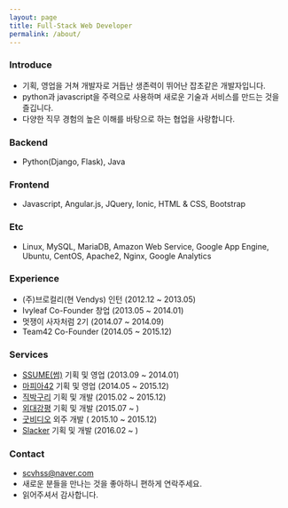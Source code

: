 ```yaml
---
layout: page
title: Full-Stack Web Developer
permalink: /about/
---
```


### Introduce
- 기획, 영업을 거쳐 개발자로 거듭난 생존력이 뛰어난 잡초같은 개발자입니다.
- python과 javascript을 주력으로 사용하며 새로운 기술과 서비스를 만드는 것을 즐깁니다.
- 다양한 직무 경험의 높은 이해를 바탕으로 하는 협업을 사랑합니다.

### Backend
- Python(Django, Flask), Java

### Frontend
- Javascript, Angular.js, JQuery, Ionic, HTML & CSS, Bootstrap

### Etc
- Linux, MySQL, MariaDB, Amazon Web Service, Google App Engine, Ubuntu, CentOS, Apache2, Nginx, Google Analytics

### Experience
- (주)브로컬리(현 Vendys) 인턴 (2012.12 ~ 2013.05)
- Ivyleaf Co-Founder 창업 (2013.05 ~ 2014.01)
- 멋쟁이 사자처럼 2기 (2014.07 ~ 2014.09)
- Team42 Co-Founder (2014.05 ~ 2015.12)

### Services
- [SSUME(썸)](http://hongsa.github.io/ssume/) 기획 및 영업 (2013.09 ~ 2014.01)
- [마피아42](http://hongsa.github.io/mafia/) 기획 및 영업 (2014.05 ~ 2015.12)
- [직박구리](http://hongsa.github.io/jikbak/) 기획 및 개발 (2015.02 ~ 2015.12)
- [외대강평](http://hongsa.github.io/hufsev/) 기획 및 개발 (2015.07 ~ )
- [굿비디오](http://hongsa.github.io/goodvideo/) 외주 개발 ( 2015.10 ~ 2015.12)
- [Slacker](http://hongsa.github.io/slack/) 기획 및 개발 (2016.02 ~ )


### Contact
- [scvhss@naver.com](mailto:scvhss@naver.com)
- 새로운 분들을 만나는 것을 좋아하니 편하게 연락주세요.
- 읽어주셔서 감사합니다.